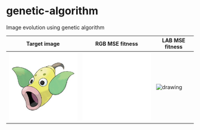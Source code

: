 # genetic-algorithm
Image evolution using genetic algorithm




| Target image | RGB MSE fitness | LAB MSE fitness |
| ----- | ----- |  ----- |
|<img src="data/target_images/weepinbell.jpg" alt="drawing" width="250"/>|<img src="plots/progress_RGBMSEFitness.gif" alt="drawing" width="250"/>|<img src="plots/progress_LABMSEFitness.gif" alt="drawing" width="250"/>|
